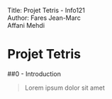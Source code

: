 Title: Projet Tetris - Info121  
Author: Fares Jean-Marc  
    Affani Mehdi

# Projet Tetris

##0 - Introduction

  > Lorem ipsum dolor sit amet
